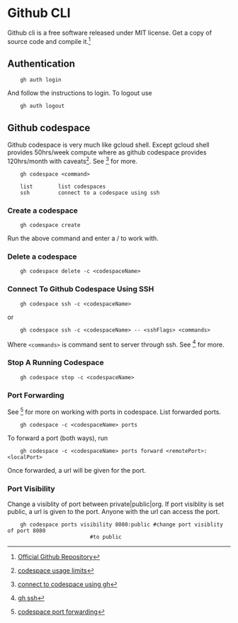 Github CLI
==========

Github cli is a free software released under MIT license.
Get a copy of source code and compile it.[^0]

## Authentication

```
	gh auth login
```
And follow the instructions to login. To logout use

```
	gh auth logout
```

## Github codespace

Github codespace is very much like gcloud shell. Except
gcloud shell provides 50hrs/week compute where as github
codespace provides 120hrs/month with caveats[^4].
See [^2] for more.

```
	gh codespace <command>
	
	list        list codespaces
	ssh         connect to a codespace using ssh
```

### Create a codespace 
```
	gh codespace create
```
Run the above command and enter a <username>/<repository> to work with.


### Delete a codespace

```
	gh codespace delete -c <codespaceName>
```


### Connect To Github Codespace Using SSH

```
	gh codespace ssh -c <codespaceName>
```
or

```
	gh codespace ssh -c <codespaceName> -- <sshFlags> <commands>
```

Where `<commands>` is command sent to server through ssh.
See [^1] for more.

### Stop A Running Codespace

```
	gh codespace stop -c <codespaceName>
```

### Port Forwarding

See [^3] for more on working with ports in codespace. List forwarded ports.

```
	gh codespace -c <codespaceName> ports
```

To forward a port (both ways), run

```
	gh codespace -c <codespaceName> ports forward <remotePort>:<localPort>
```

Once forwarded, a url will be given for the port.

### Port Visibility

Change a visiblity of port between private|public|org. If port visiblity is
set public, a url is given to the port. Anyone with the url can access the port.

```
	gh codespace ports visibility 8080:public #change port visiblity of port 8080
						  #to public
```


[^0]: [Official Github Repository](https://github.com/cli/cli)
[^1]: [gh ssh](https://cli.github.com/manual/gh_codespace_ssh)
[^2]: [connect to codespace using gh](https://docs.github.com/en/codespaces/developing-in-codespaces/using-github-codespaces-with-github-cli)
[^3]: [codespace port forwarding](https://cli.github.com/manual/gh_codespace_ports)
[^4]: [codespace usage limits](https://github.com/orgs/community/discussions/39697)
